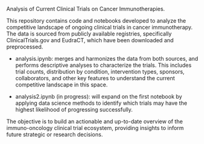 Analysis of Current Clinical Trials on Cancer Immunotherapies.

This repository contains code and notebooks developed to analyze the competitive landscape of ongoing clinical trials in cancer immunotherapy. The data is sourced from publicly available registries, specifically ClinicalTrials.gov and EudraCT, which have been downloaded and preprocessed.

- analysis.ipynb: merges and harmonizes the data from both sources, and performs descriptive analyses to characterize the trials. This includes trial counts, distribution by condition, intervention types, sponsors, collaborators, and other key features to understand the current competitive landscape in this space.

- analysis2.ipynb (in progress): will expand on the first notebook by applying data science methods to identify which trials may have the highest likelihood of progressing successfully.

The objective is to build an actionable and up-to-date overview of the immuno-oncology clinical trial ecosystem, providing insights to inform future strategic or research decisions.
